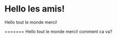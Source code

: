 
Hello les amis!
=======
Hello tout le monde merci!

=======
Hello tout le monde merci! comment ca va? 

